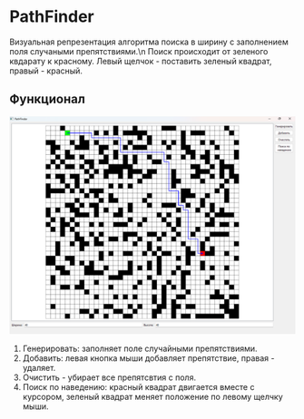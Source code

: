 # PathFinder
Визуальная репрезентация алгоритма поиска в ширину с заполнением поля случаными препятствиями.\n
Поиск происходит от зеленого квдарату к красному.
Левый щелчок - поставить зеленый квадрат, правый - красный.
## Функционал
![Главное окно](./docs/program.png)
1. Генерировать: заполняет поле случайными препятствиями.
2. Добавить: левая кнопка мыши добавляет препятствие, правая - удаляет.
3. Очистить - убирает все препятсвтия с поля.
4. Поиск по наведению: красный квадрат двигается вместе с курсором, зеленый квадрат меняет положение по левому щелчку мыши.